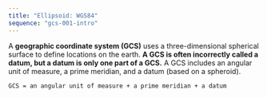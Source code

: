 ```yaml
---
title: "Ellipsoid: WGS84"
sequence: "gcs-001-intro"
---
```


A **geographic coordinate system (GCS)** uses a three-dimensional spherical surface to define locations on the earth.
**A GCS is often incorrectly called a datum, but a datum is only one part of a GCS.**
A GCS includes an angular unit of measure, a prime meridian, and a datum (based on a spheroid).

```text
GCS = an angular unit of measure + a prime meridian + a datum
```

